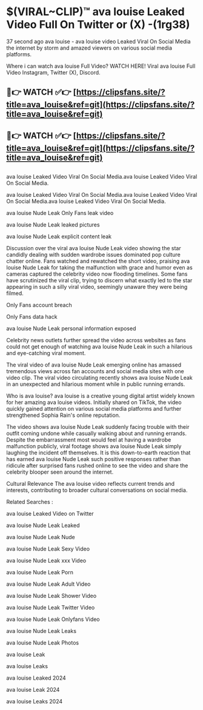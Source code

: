 # $(VIRAL~CLIP)™ ava louise Leaked Video Full On Twitter or (X) -(1rg38)
37 second ago ava louise - ava louise video Leaked Viral On Social Media the internet by storm and amazed viewers on various social media platforms.

Where i can watch ava louise Full Video? WATCH HERE! Viral ava louise Full Video Instagram, Twitter (X), Discord.

## 🔴👉 WATCH ✅👉 [https://clipsfans.site/?title=ava_louise&ref=git](https://clipsfans.site/?title=ava_louise&ref=git)
## 🔴👉 WATCH ✅👉 [https://clipsfans.site/?title=ava_louise&ref=git](https://clipsfans.site/?title=ava_louise&ref=git)
##
ava louise Leaked Video Viral On Social Media.ava louise Leaked Video Viral On Social Media.

ava louise Leaked Video Viral On Social Media.ava louise Leaked Video Viral On Social Media.ava louise Leaked Video Viral On Social Media.

ava louise Nude Leak Only Fans leak video

ava louise Nude Leak leaked pictures

ava louise Nude Leak explicit content leak

Discussion over the viral ava louise Nude Leak video showing the star candidly dealing with sudden wardrobe issues dominated pop culture chatter online. Fans watched and rewatched the short video, praising ava louise Nude Leak for taking the malfunction with grace and humor even as cameras captured the celebrity video now flooding timelines. Some fans have scrutinized the viral clip, trying to discern what exactly led to the star appearing in such a silly viral video, seemingly unaware they were being filmed.


Only Fans account breach

Only Fans data hack

ava louise Nude Leak personal information exposed

Celebrity news outlets further spread the video across websites as fans could not get enough of watching ava louise Nude Leak in such a hilarious and eye-catching viral moment.


The viral video of ava louise Nude Leak emerging online has amassed tremendous views across fan accounts and social media sites with one video clip. The viral video circulating recently shows ava louise Nude Leak in an unexpected and hilarious moment while in public running errands.


Who is ava louise? ava louise is a creative young digital artist widely known for her amazing ava louise videos. Initially shared on TikTok, the video quickly gained attention on various social media platforms and further strengthened Sophia Rain's online reputation.

The video shows ava louise Nude Leak suddenly facing trouble with their outfit coming undone while casually walking about and running errands. Despite the embarrassment most would feel at having a wardrobe malfunction publicly, viral footage shows ava louise Nude Leak simply laughing the incident off themselves. It is this down-to-earth reaction that has earned ava louise Nude Leak such positive responses rather than ridicule after surprised fans rushed online to see the video and share the celebrity blooper seen around the internet.

Cultural Relevance The ava louise video reflects current trends and interests, contributing to broader cultural conversations on social media.

Related Searches :

ava louise Leaked Video on Twitter

ava louise Nude Leak Leaked

ava louise Nude Leak Nude

ava louise Nude Leak Sexy Video

ava louise Nude Leak xxx Video

ava louise Nude Leak Porn

ava louise Nude Leak Adult Video

ava louise Nude Leak Shower Video

ava louise Nude Leak Twitter Video

ava louise Nude Leak Onlyfans Video

ava louise Nude Leak Leaks

ava louise Nude Leak Photos

ava louise Leak

ava louise Leaks

ava louise Leaked 2024

ava louise Leak 2024

ava louise Leaks 2024
